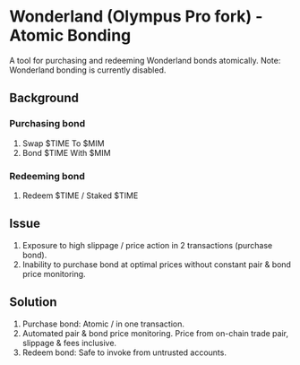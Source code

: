 # Wonderland (Olympus Pro fork) - Atomic Bonding
A tool for purchasing and redeeming Wonderland bonds atomically.
Note: Wonderland bonding is currently disabled.

## Background
### Purchasing bond
1. Swap $TIME To $MIM
2. Bond $TIME With $MIM

### Redeeming bond
1. Redeem $TIME / Staked $TIME

## Issue
1. Exposure to high slippage / price action in 2 transactions (purchase bond).
2. Inability to purchase bond at optimal prices without constant pair & bond price monitoring.

## Solution
1. Purchase bond: Atomic / in one transaction.
2. Automated pair & bond price monitoring. Price from on-chain trade pair, slippage & fees inclusive.
3. Redeem bond: Safe to invoke from untrusted accounts.
